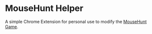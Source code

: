 # MouseHunt Helper

A simple Chrome Extension for personal use to modify the [MouseHunt Game](https://www.mousehuntgame.com/).
